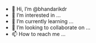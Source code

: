 - 👋 Hi, I’m @bhandarikdr
- 👀 I’m interested in ...
- 🌱 I’m currently learning ...
- 💞️ I’m looking to collaborate on ...
- 📫 How to reach me ...

<!---
bhandarikdr/bhandarikdr is a ✨ special ✨ repository because its `README.md` (this file) appears on your GitHub profile.
You can click the Preview link to take a look at your changes.
--->
